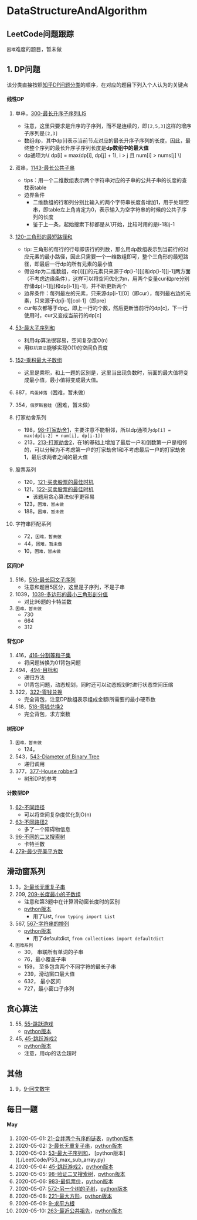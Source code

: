 # DataStructureAndAlgorithm


## LeetCode问题跟踪
`困难`难度的题目，暂未做


## 1. DP问题
该分类直接按照[知乎DP问题分类](https://zhuanlan.zhihu.com/p/126546914)的顺序，在对应的题目下列入个人认为的关键点

#### 线性DP
1. 单串，[300-最长升序子序列LIS](./LeetCode/P300_longest_increasing_subseq.cc)
    * 注意，这里只要求是升序的子序列，而不是连续的，即`[2,5,3]`这样的增序子序列是`[2,3]`
    * 数组dp，其中dp[i]表示当前节点对应的最长升序子序列的长度。因此，最终整个序列的最长升序子序列长度是**dp数组中的最大值**
    * dp通项为\\( dp[i] = max(dp[i], dp[j] + 1), i > j 且 num[i] > nums[j] \\)

2. 双串，[1143-最长公共子串](./LeetCode/P1143_longest_common_subsequence.cc)
    * tips：用一个二维数组表示两个字符串对应的子串的公共子串的长度的查找表table
    * 边界条件
        * 二维数组的行和列分别比输入的两个字符串长度各增加1，用于处理空串，即table左上角肯定为0，表示输入为空字符串的时候的公共子序列的长度
        * 鉴于上一条，起始搜索下标都是从1开始，比较时用的是i-1和j-1
3. [120-三角形的最短路径和](./LeetCode/P120_min_path_triangle.cc)
    * tip: 三角形的每行的行号即该行的列数，那么用dp数组表示到当前行的对应元素的最小路径，因此只需要一个一维数组即可，整个三角形的最短路径，即最后一行dp的所有元素的最小值
    * 假设dp为二维数组，dp[i][j]的元素只来源于dp[i-1][j]和dp[i-1][j-1]两方面（不考虑边缘条件），这样可以将空间优化为n，用两个变量cur和pre分别存储dp[i-1][j]和dp[i-1][j-1]，并不断更新两个
    * 边界条件：每列最左的元素，只来源dp[i-1][0]（即cur），每列最右边的元素，只来源于dp[i-1][col-1]（即pre）
    * cur每次都等于dp[c](c为列数)，即上一行的个数，然后更新当前行的dp[c]，下一行使用时，cur又变成当前行的dp[c]
4. [53-最大子序列和](./LeetCode/P53_max_sub_array.cc)
    * 利用dp算法很容易，空间复杂度O(n)
    * 用`联机算法`能够实现O(1)的空间负责度
5. [152-乘积最大子数组](./LeetCode/P152_max_product_subarray.cc)
    * 这里是乘积，和上一题的区别是，这里当出现负数时，前面的最大值将变成最小值，最小值将变成最大值。
6. 887，`鸡蛋掉落`（困难，暂未做）
7. 354，`俄罗斯套娃`（困难，暂未做）
8. 打家劫舍系列
    * 198，[98-打家劫舍1](./LeetCode/P198_robber_house.cc)，主要注意不能相邻，所以dp通项为`dp[i] = max(dp[i-2] + num[i], dp[i-1])`
    * 213，[213-打家劫舍2](./LeetCode/P213_robber_house2.cc)，在1的基础上增加了最后一户和倒数第一户是相邻的，可以分解为不考虑第一户的打家劫舍1和不考虑最后一户的打家劫舍1，最后求两者之间的最大值
9. 股票系列
    * 120，[121-买卖股票的最佳时机](./LeetCode/P121_best_to_operator_stock.cc)
    * 121，[122-买卖股票的最佳时机](./LeetCode/P122_best_to_operator_stock2.cc)
        * 该题用贪心算法似乎更容易
    * 123，`困难，暂未做`
    * 188，`困难，暂未做`
10. 字符串匹配系列
    * 72，`困难，暂未做`
    * 44，`困难，暂未做`
    * 10，`困难，暂未做`


#### 区间DP
1. 516，[516-最长回文子序列](./LeetCode/P516_longest_palindromic_subseq.cc)
    * 注意和题目5区分，这里是子序列，不是子串
2. 1039，[1039-多边形的最小三角形剖分值](./LeetCode/P1039_min_score_polygon.cc)
    * 对比96题的卡特兰数
3. `困难，暂未做`
    * 730
    * 664
    * 312

#### 背包DP
1. 416，[416-分割等和子集](./LeetCode/P416_partition_equal_subset_sum.cc)
    * 将问题转换为01背包问题
2. 494，[494-目标和](./LeetCode/P494_target_sum.cc)
    * 递归方法
    * 01背包问题，动态规划，同时还可以动态规划时进行状态空间压缩
2. 322，[322-零钱兑换](./LeetCode/P322_coin_change.cc)
    * 完全背包，注意DP数组表示组成金额i所需要的最小硬币数
3. 518，[518-零钱兑换2](./LeetCode/P518_coin_change.cc)
    * 完全背包，求方案数


#### 树形DP
1. `困难，暂未做`
    * 124，
2. 543，[543-Diameter of Binary Tree](./LeetCode/P543_diameter_of_bt.cc)
    * 递归调用
3. 377，[377-House robber3](./LeetCode/P377_robber_house3.cc)
    * 树形DP的参考


#### 计数型DP
1. [62-不同路径](./LeetCode/P62_unique_paths.cc)
    * 可以将空间复杂度优化到O(n)
2. [63-不同路径2](./LeetCode/P63_unique_path_2.cc)
    * 多了一个障碍物信息
3. [96-不同的二叉搜索树](./LeetCode/P96_different_binary_search_tree.cc)
    * 卡特兰数
4. [279-最少完美平方数](./LeetCode/P279_perfect_squares.cc)


## 滑动窗系列
1. 3，[3-最长无重复子串](./LeetCode/P3_longest_substr_without_repeating.cc)
2. 209, [209-长度最小的子数组](./LeetCode/P209_min_seq_sum_len.cc)
    * 注意和第3题中在计算滑动窗长度时的区别
    * [python版本](./LeetCode/P209_min_seq_sum_len.py)
        * 用了List, `from typing import List`
3. 567, [567-字符串的排列](./LeetCode/P567_permutation_in_string.cc)
    * [python版本](./LeetCode/P567_permutation_in_string.py)
        * 用了defaultdict, `from collections import defaultdict`
4. `困难系列`
    * 30， 串联所有单词的子串
    * 76，最小覆盖子串
    * 159， 至多包含两个不同字符的最长子串
    * 239，滑动窗口最大值
    * 632， 最小区间
    * 727，最小窗口子序列

## 贪心算法
1. 55, [55-跳跃游戏](./LeetCode/P55_jump_game.cc)
    * [python版本](./LeetCode/P55_jump_game.py)
2. 45, [45-跳跃游戏2](./LeetCode/P45_jump_game2.cc)
    * [python版本](./LeetCode/P45_jump_game2.py)
    * 注意，用dp的话会超时

## 其他
1. 9，[9-回文数字](./LeetCode/P9_palindrome_number.cc)

## 每日一题
#### May
1. 2020-05-01: [21-合并两个有序的链表](./LeetCode/P21_merge_two_sorted_lists.cc)，[python版本](./LeetCode/P21_merge_two_sorted_list.py)
2. 2020-05-02: [3-最长无重复子串](./LeetCode/P3_longest_substr_without_repeating.cc)，[python版本](./LeetCode/P3_longest_substr_without_repeating.py)
3. 2020-05-03: [53-最大子序列和]((./LeetCode/P53_max_sub_array.cc))， [python版本]((./LeetCode/P53_max_sub_array.py)
4. 2020-05-04: [45-跳跃游戏2](./LeetCode/P45_jump_game2.cc)，[python版本](./LeetCode/P45_jump_game2.py)
5. 2020-05-05: [98-验证二叉搜索树](./LeetCode/P98_validate_bst.cc)，[python版本](./LeetCode/P98_validate_bst.py)
6. 2020-05-06: [983-最低票价](./LeetCode/P983_min_cost_for_tickets.cc)，[python版本](./LeetCode/P983_min_cost_for_tickets.py)
7. 2020-05-07: [572-另一个树的子树](./LeetCode/P572_Subtree_of_another_tree.cc)，[python版本](./LeetCode/P572_Subtree_of_another_tree.py)
8. 2020-05-08: [221-最大方形](./LeetCode/P221_maximal_square.cc)，[python版本](./LeetCode/P221_maximal_square.py)
9. 2020-05-09: [9-求平方根](./LeetCode/P69_sqrt.cc)
10. 2020-05-10: [263-最近公共祖先](./LeetCode/P236_lowest_common_ancestor_of_a_binary_tree.cc)，[python版本](./LeetCode/P236_lowest_common_ancestor_of_a_binary_tree.py)